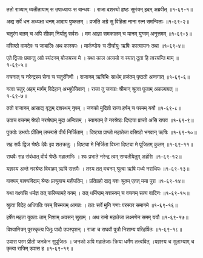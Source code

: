ततो रात्र्याम् व्यतीतायाम् स उपाध्यायः स बान्धवः ।
राजा दशरथो हृष्टः सुमंत्रम् इदम् अब्रवीत् ॥१-६९-१॥

अद्य सर्वे धन अध्यक्षा धनम् आदाय पुष्कलम् ।
व्रजंति अग्रे सु विहिता नाना रत्न समन्विताः ॥१-६९-२॥

चतुरंग बलम् च अपि शीघ्रम् निर्यातु सर्वशः ।
मम आज्ञा समकालम् च यानम् युग्मम् अनुत्तमम् ॥१-६९-३॥

वसिष्ठो वामदेवः च जाबालिः अथ काश्यपः ।
मार्कण्डेयः च दीर्घायुः ऋषिः कात्यायनः तथा ॥१-६९-४॥

एते द्विजाः प्रयान्तु अग्रे स्यंदनम् योजयस्व मे ।
यथा काल अत्ययो न स्यात् दूता हि त्वरयन्ति माम् ॥१-६९-५॥

वचनात् च नरेन्द्रस्य सेना च चतुरंगिणी ।
राजानम् ऋषिभिः सार्धम् व्रजंतम् पृष्ठतो अन्वगात् ॥१-६९-६॥

गत्वा चतुर् अहम् मार्गम् विदेहान् अभ्युपेयिवान् ।
राजा तु जनकः श्रीमान् श्रुत्वा पूजाम् अकल्पयत् ॥१-६९-७॥

ततो राजानम् आसाद्य वृद्धम् दशरथम् नृपम् ।
जनको मुदितो राजा हर्षम् च परमम् ययौ ॥१-६९-८॥

उवाच वचनम् श्रेष्ठो नरश्रेष्ठम् मुदा अन्वितम् ।
स्वागतम् ते नरश्रेष्ठः दिष्ट्या प्राप्तो असि राघव ॥१-६९-९॥

पुत्रयोः उभयोः प्रीतिम् लप्स्यसे वीर्य निर्जिताम् ।
दिष्ट्या प्राप्तो महातेजा वसिष्ठो भगवान् ऋषिः ॥१-६९-१०॥

सह सर्वैः द्विज श्रेष्ठैः देवैः इव शतक्रतुः ।
दिष्ट्या मे निर्जिता विघ्ना दिष्ट्या मे पूजितम् कुलम् ॥१-६९-११॥

राघवैः सह संबंधात् वीर्य श्रेष्ठैः महात्मभिः ।
श्वः प्रभाते नरेन्द्र त्वम् सम्वर्तयितुम् अर्हसि ॥१-६९-१२॥

यज्ञस्य अन्ते नरश्रेष्ठ विवाहम् ऋषि सत्तमैः ।
तस्य तत् वचनम् श्रुत्वा ऋषि मध्ये नराधिपः ॥१-६९-१३॥

वाक्यम् वाक्यविदाम् श्रेष्ठः प्रत्युवाच महीपतिम् ।
प्रतिग्रहो दातृ वशः श्रुतम् एतत् मया पुरा ॥१-६९-१४॥

यथा वक्ष्यसि धर्मज्ञ तत् करिष्यामहे वयम् ।
तत् धर्मिष्ठम् यशस्यम् च वचनम् सत्य वादिनः ॥१-६९-१५॥

श्रुत्वा विदेह अधिपतिः परम् विस्मयम् आगतः ।
ततः सर्वे मुनि गणाः परस्पर समागमे ॥१-६९-१६॥

हर्षेण महता युक्ताः ताम् निशाम् अवसन् सुखम् ।
अथ रामो महातेजा लक्ष्मणेन समम् ययौ ॥१-६९-१७॥

विश्वामित्रम् पुरस्कृत्य पितुः पादौ उपस्पृशन् ।
राजा च राघवौ पुत्रौ निशाम्य परिहर्षितः ॥१-६९-१८॥

उवास परम प्रीतो जनकेन सुपूजितः ।
जनको अपि महातेजाः क्रिया धर्मेण तत्त्ववित् ।यज्ञस्य च सुताभ्याम् च कृत्वा रात्रिम् उवास ह ॥१-६९-१९॥

